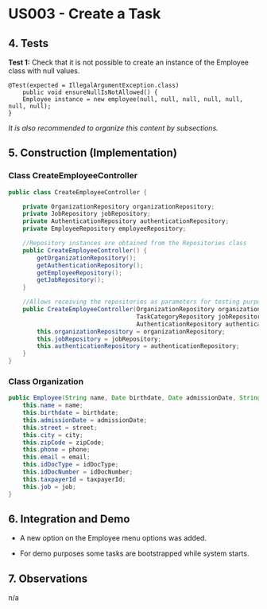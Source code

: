 # US003 - Create a Task 

## 4. Tests 

**Test 1:** Check that it is not possible to create an instance of the Employee class with null values. 

	@Test(expected = IllegalArgumentException.class)
		public void ensureNullIsNotAllowed() {
		Employee instance = new employee(null, null, null, null, null, null, null);
	}
	


_It is also recommended to organize this content by subsections._ 


## 5. Construction (Implementation)

### Class CreateEmployeeController 

```java
public class CreateEmployeeController {

    private OrganizationRepository organizationRepository;
    private JobRepository jobRepository;
    private AuthenticationRepository authenticationRepository;
    private EmployeeRepository employeeRepository;

    //Repository instances are obtained from the Repositories class
    public CreateEmployeeController() {
        getOrganizationRepository();
        getAuthenticationRepository();
        getEmployeeRepository();
        getJobRepository();
    }

    //Allows receiving the repositories as parameters for testing purposes
    public CreateEmployeeController(OrganizationRepository organizationRepository,
                                    TaskCategoryRepository jobRepository,
                                    AuthenticationRepository authenticationRepository) {
        this.organizationRepository = organizationRepository;
        this.jobRepository = jobRepository;
        this.authenticationRepository = authenticationRepository;
    }
}
```

### Class Organization

```java
public Employee(String name, Date birthdate, Date admissionDate, String street, String city, String zipCode, String phone, String email, String idDocType, String idDocNumber, String taxpayerId, Job job) {
    this.name = name;
    this.birthdate = birthdate;
    this.admissionDate = admissionDate;
    this.street = street;
    this.city = city;
    this.zipCode = zipCode;
    this.phone = phone;
    this.email = email;
    this.idDocType = idDocType;
    this.idDocNumber = idDocNumber;
    this.taxpayerId = taxpayerId;
    this.job = job;
}
```


## 6. Integration and Demo 

* A new option on the Employee menu options was added.

* For demo purposes some tasks are bootstrapped while system starts.


## 7. Observations

n/a